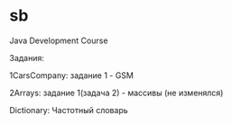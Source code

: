 # sb
Java Development Course

Задания:

1CarsCompany: задание 1 - GSM

2Arrays: задание 1(задача 2) - массивы (не изменялся)

Dictionary: Частотный словарь